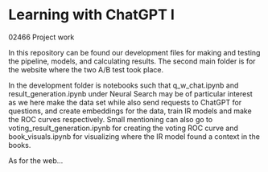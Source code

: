# Learning with ChatGPT I
 02466 Project work

In this repository can be found our development files for making and testing the pipeline, models, and calculating results. The second main folder is for the website where the two A/B test took place.

In the development folder is notebooks such that q_w_chat.ipynb and result_generation.ipynb under Neural Search may be of particular interest as we here make the data set while also send requests to ChatGPT for questions, and create embeddings for the data, train IR models and make the ROC curves respectively. Small mentioning can also go to voting_result_generation.ipynb for creating the voting ROC curve and book_visuals.ipynb for visualizing where the IR model found a context in the books.

As for the web...
